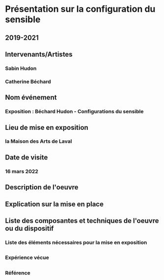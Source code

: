 # Présentation sur la configuration du sensible 
## 2019-2021

## Intervenants/Artistes

### Sabin Hudon
### Catherine Béchard 

## Nom événement
### Exposition : Béchard Hudon - Configurations du sensible

## Lieu de mise en exposition
### la Maison des Arts de Laval

## Date de visite
### 16 mars 2022

## Description de l'oeuvre
### 

## Explication sur la mise en place
###

## Liste des composantes et techniques de l'oeuvre ou du dispositif 
###

### Liste des éléments nécessaires pour la mise en exposition 
##

### Expérience vécue
##

### Référence

